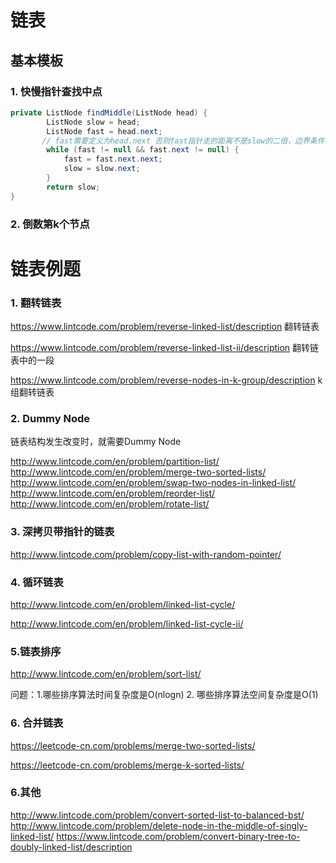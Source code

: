 # 链表



## 基本模板

### 1. 快慢指针查找中点

```java
private ListNode findMiddle(ListNode head) {
        ListNode slow = head;
        ListNode fast = head.next; 
       // fast需要定义为head.next 否则fast指针走的距离不是slow的二倍，边界条件会各种麻烦
        while (fast != null && fast.next != null) {
            fast = fast.next.next;
            slow = slow.next;
        }
        return slow;
}    
```



### 2. 倒数第k个节点

















# 链表例题

### 1. 翻转链表

https://www.lintcode.com/problem/reverse-linked-list/description 翻转链表

https://www.lintcode.com/problem/reverse-linked-list-ii/description 翻转链表中的一段

https://www.lintcode.com/problem/reverse-nodes-in-k-group/description k组翻转链表



### 2. Dummy Node 

链表结构发生改变时，就需要Dummy Node

http://www.lintcode.com/en/problem/partition-list/
http://www.lintcode.com/en/problem/merge-two-sorted-lists/
http://www.lintcode.com/en/problem/swap-two-nodes-in-linked-list/
http://www.lintcode.com/en/problem/reorder-list/
http://www.lintcode.com/en/problem/rotate-list/

### 3. 深拷贝带指针的链表

http://www.lintcode.com/problem/copy-list-with-random-pointer/

### 4. 循环链表

http://www.lintcode.com/en/problem/linked-list-cycle/

http://www.lintcode.com/en/problem/linked-list-cycle-ii/

### 5.链表排序

http://www.lintcode.com/en/problem/sort-list/

问题：1.哪些排序算法时间复杂度是O(nlogn) 2. 哪些排序算法空间复杂度是O(1)

### 6. 合并链表

https://leetcode-cn.com/problems/merge-two-sorted-lists/

https://leetcode-cn.com/problems/merge-k-sorted-lists/

### 6.其他

http://www.lintcode.com/problem/convert-sorted-list-to-balanced-bst/
http://www.lintcode.com/problem/delete-node-in-the-middle-of-singly-linked-list/
https://www.lintcode.com/problem/convert-binary-tree-to-doubly-linked-list/description






